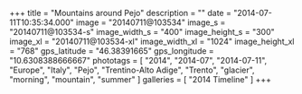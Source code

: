 +++
title = "Mountains around Pejo"
description = ""
date = "2014-07-11T10:35:34.000"
image = "20140711@103534"
image_s = "20140711@103534-s"
image_width_s = "400"
image_height_s = "300"
image_xl = "20140711@103534-xl"
image_width_xl = "1024"
image_height_xl = "768"
gps_latitude = "46.38391665"
gps_longitude = "10.6308388666667"
phototags = [ "2014", "2014-07", "2014-07-11", "Europe", "Italy", "Pejo", "Trentino-Alto Adige", "Trento", "glacier", "morning", "mountain", "summer" ]
galleries = [ "2014 Timeline" ]
+++
